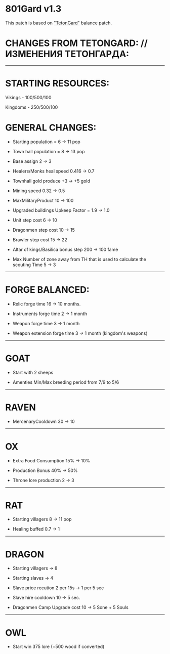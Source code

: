 # 801Gard v1.3

This patch is based on ["TetonGard"](https://github.com/tetonbl4/tetongard) balance patch. 

# CHANGES FROM TETONGARD: // ИЗМЕНЕНИЯ ТЕТОНГАРДА:
----------------------------------------------------------------
# STARTING RESOURCES:

Vikings - 100/500/100

Kingdoms - 250/500/100

# GENERAL CHANGES: 

- Starting population = 6 -> 11 pop

- Town hall population = 8 -> 13 pop

- Base assign 2 -> 3

- Healers/Monks heal speed 0.416 -> 0.7

- Townhall gold produce +3 -> +5 gold

- Mining speed 0.32 -> 0.5

- MaxMilitaryProduct 10 -> 100

- Upgraded buildings Upkeep Factor = 1.9 -> 1.0

- Unit step cost 6 -> 10

- Dragonmen step cost 10 -> 15

- Brawler step cost 15 -> 22

- Altar of kings/Basilica bonus step 200 -> 100 fame

- Max Number of zone away from TH that is used to calculate the scouting Time 5 -> 3

----------------------------------------------------------------
# FORGE BALANCED:

- Relic forge time 16 -> 10 months.

- Instruments forge time 2 -> 1 month

- Weapon forge time 3 -> 1 month

- Weapon extension forge time 3 -> 1 month (kingdom's weapons)

----------------------------------------------------------------
# GOAT

- Start with 2 sheeps

- Amenties Min/Max breeding period from 7/9 to 5/6

----------------------------------------------------------------
# RAVEN

- MercenaryCooldown 30 -> 10

----------------------------------------------------------------
# OX

- Extra Food Consumption 15% -> 10%

- Production Bonus 40% -> 50%

- Throne lore production 2 -> 3

----------------------------------------------------------------
# RAT

- Starting villagers 8 -> 11 pop

- Healing buffed 0.7 -> 1

----------------------------------------------------------------
# DRAGON

- Starting villagers -> 8 

- Starting slaves -> 4

- Slave price recution 2 per 15s -> 1 per 5 sec

- Slave hire cooldown 10 -> 5 sec.

- Dragonmen Camp Upgrade cost 10 -> 5 Sone + 5 Souls

----------------------------------------------------------------
# OWL

- Start win 375 lore (=500 wood if converted)
